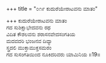 +++
title = "೦೧೯ ಕುದುರೆಯೇರಾಟವನು ಮಾತಂ"

+++
ಕುದುರೆಯೇರಾಟವನು ಮಾತಂ  
ಗದ ಸುಶಿಕ್ಷಾಭೇದವನು ರಥ   
ವಿದಿತ ಕೌಶಲವನು ಶರಾಸನವೇದಸಂಗತಿಯ   
ಮದವದರಿ ಭಂಜನವ ದಿವ್ಯಾ  
ಸ್ತ್ರದಲಿ ಮುಕ್ತಾಮುಕ್ತಸಮರಂ          
ಗದ ಸುಸಂಗತಿಯಿಂದ ನೂಕಿದರಿವರು ಯಾಮಿನಿಯ     ॥19॥